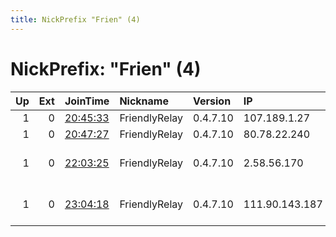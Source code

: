 ```yaml
---
title: NickPrefix "Frien" (4)
---
```


# NickPrefix: "Frien" (4)

|   Up |   Ext | JoinTime                                                                                              | Nickname      | Version   | IP             | AS                          | CC   |   ORp |   Dirp | OS    | Contact                |   eFamMembers |
|-----:|------:|:------------------------------------------------------------------------------------------------------|:--------------|:----------|:---------------|:----------------------------|:-----|------:|-------:|:------|:-----------------------|--------------:|
|    1 |     0 | [20:45:33](https://nusenu.github.io/OrNetStats/w/relay/6DCF2025EABBA0211713297F2431AC375ED76E6F.html) | FriendlyRelay | 0.4.7.10  | 107.189.1.27   | PONYNET                     | lu   |   443 |      0 | Linux | friendlyrelay@dnmx.org |             1 |
|    1 |     0 | [20:47:27](https://nusenu.github.io/OrNetStats/w/relay/3BB7D0A6534A8E64F65E7644C5ED93F7632C4900.html) | FriendlyRelay | 0.4.7.10  | 80.78.22.240   | ab stract                   | se   |   443 |      0 | Linux | friendlyrelay@dnmx.org |             1 |
|    1 |     0 | [22:03:25](https://nusenu.github.io/OrNetStats/w/relay/205B0A13B87D9F0430AFE7B195A0E1F2BA839A5A.html) | FriendlyRelay | 0.4.7.10  | 2.58.56.170    | 1337 Services GmbH          | nl   |   443 |      0 | Linux | friendlyrelay@dnmx.org |             1 |
|    1 |     0 | [23:04:18](https://nusenu.github.io/OrNetStats/w/relay/14A70B54EADAF1E98C60BEED477DE3A3DC9A6307.html) | FriendlyRelay | 0.4.7.10  | 111.90.143.187 | Shinjiru Technology Sdn Bhd | my   |   443 |      0 | Linux | friendlyrelay@dnmx.org |             3 |
